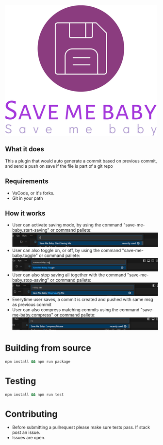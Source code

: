 ![save_me_logo](https://github.com/Borwe/save-me-baby/blob/main/img/logo-no-background.png)

## What it does
This a plugin that would auto generate a commit based on previous commit, and send a push on save if the file is part of a git repo

## Requirements

- VsCode, or it's forks.
- Git in your path

## How it works
- User can activate saving mode, by using the command "save-me-baby.start-saving" or command pallete:
![save_me_mode](https://github.com/Borwe/save-me-baby/blob/main/img/start_saving.png)
- User can also toggle on, or off, by using the command "save-me-baby.toggle" or command pallete:
![toggle_save_me_mode](https://github.com/Borwe/save-me-baby/blob/main/img/toggle_saving.png)
- User can also stop saving all together with the command "save-me-baby.stop-saving" or command pallete:
![stop_save_me_mode](https://github.com/Borwe/save-me-baby/blob/main/img/stop_saving.png)
- Everytime user saves, a commit is created and pushed with same msg as previous commit
- User can also compress matching commits using the command "save-me-baby.compress" or command pallete:
![compress_save_me_mode](https://github.com/Borwe/save-me-baby/blob/main/img/compress_saving.png)

# Building from source
```sh
npm install && npm run package
```

# Testing
```sh
npm install && npm run test
```

# Contributing
- Before submitting a pullrequest please make sure tests pass. If stack post an issue.
- Issues are open.